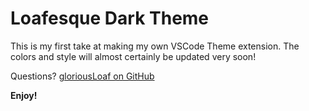 # Loafesque Dark Theme

This is my first take at making my own VSCode Theme extension. The colors and
style will almost certainly be updated very soon!

Questions? [gloriousLoaf on GitHub](https://github.com/gloriousLoaf)

**Enjoy!**
